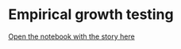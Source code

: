 # Empirical growth testing

  [Open the notebook with the story here](https://nbviewer.jupyter.org/urls/gitlab.com/flmath/empirical-growth-testing/raw/master/Empirical_growth_testing.ipynb)